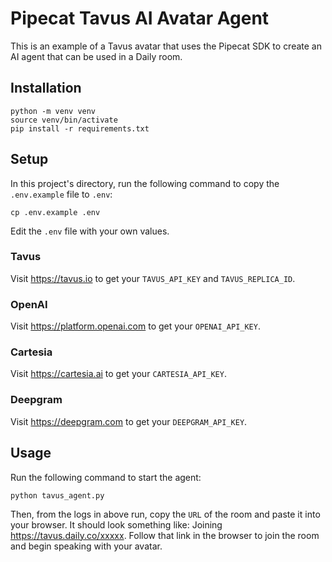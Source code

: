 # Pipecat Tavus AI Avatar Agent

This is an example of a Tavus avatar that uses the Pipecat SDK to create an AI agent that can be used in a Daily room.

## Installation

```console
python -m venv venv
source venv/bin/activate
pip install -r requirements.txt
```

## Setup

In this project's directory, run the following command to copy the `.env.example` file to `.env`:

```console
cp .env.example .env
```

Edit the `.env` file with your own values.

### Tavus

Visit https://tavus.io to get your `TAVUS_API_KEY` and `TAVUS_REPLICA_ID`.

### OpenAI

Visit https://platform.openai.com to get your `OPENAI_API_KEY`.

### Cartesia

Visit https://cartesia.ai to get your `CARTESIA_API_KEY`.

### Deepgram

Visit https://deepgram.com to get your `DEEPGRAM_API_KEY`.

## Usage

Run the following command to start the agent:
```console
python tavus_agent.py
```

Then, from the logs in above run, copy the `URL` of the room and paste it into your browser. It should look something like: Joining https://tavus.daily.co/xxxxx. Follow that link in the browser to join the room and begin speaking with your avatar.